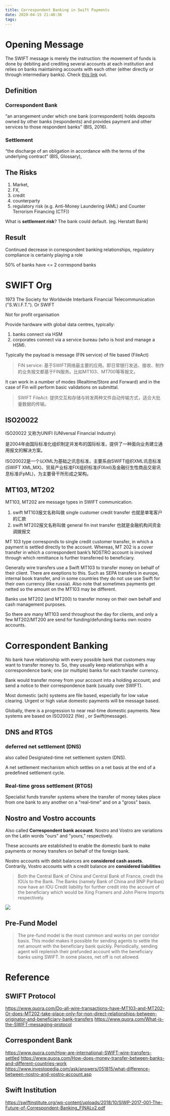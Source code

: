```yaml
---
title: Correspondent Banking in Swift Payments
date: 2020-04-15 21:48:36
tags:
---
```


# Opening Message

The SWIFT message is merely the instruction: the movement of funds is done by debiting and crediting several accounts at each institution and relies on banks maintaining accounts with each other (either directly or through intermediary banks). Check [this link](https://gendal.me/2013/11/24/a-simple-explanation-of-how-money-moves-around-the-banking-system/) out.

## Definition 

### Correspondent Bank

“an arrangement under which one bank (correspondent) holds deposits owned by other banks (respondents) and provides payment and other services to those respondent banks” (BIS, 2016).

### Settlement

“the discharge of an obligation in accordance with the terms of the underlying contract” (BIS, Glossary),

## The Risks

1. Market, 
1. FX, 
1. credit
1. counterparty 
1. regulatory risk (e.g. Anti-Money Laundering (AML) and Counter Terrorism Financing (CTF))

What is __settlement risk__? The bank could default. (eg. Herstatt Bank)

## Result

Continued decrease in correspondent banking relationships, regulatory compliance is certainly playing a role

50% of banks have <= 2 correspond banks

# SWIFT Org

1973 The Society for Worldwide Interbank Financial Telecommunication ("S.W.I.F.T."). Or SWIFT

Not for profit organisation

Provide hardware with global data centres, typically:
1. banks connect via HSM
1. corporates connect via a service bureau (who is host and manage a HSM).

Typically the payload is message (FIN service) of file based (FileAct)

> FIN service: 基于SWIFT网络最主要的应用。即日常银行发送、接收、制作的业务报文都基于FIN服务。比如MT103、MT700等等报文。

It can work in a number of modes (Realtime/Store and Forward) and in the case of Fin will perform basic validations on submittal.

> SWIFT FileAct: 提供交互和存储与转发两种文件自动传输方式，适合大批量数据的传输。

## ISO20022

ISO20022 又称为UNIFI (UNIversal Financial Industry)

是2004年由国际标准化组织制定并发布的国际标准，提供了一种面向业务建立通用报文的解决方案。

ISO20022是一个以XML为基础之讯息标准，主要系由SWIFT组织XML讯息标准(SWIFT XML,MX)、贸易产业标准FIX组织标准(FIXml)及金融衍生性商品交易讯息标准(FpML)，为主要骨干所形成之架构。

## MT103, MT202

MT103, MT202 are message types in SWIFT communication.

1. swift MT103报文名称叫做 single customer credit transfer 也就是单笔客户的汇款
1. swift MT202报文名称叫做 general fin inst transfer 也就是金融机构间资金调拨报文

MT 103 type corresponds to single credit customer transfer, in which a payment is settled directly to the account. Whereas, MT 202 is a cover transfer in which a correspondent bank’s NOSTRO account is involved through which remittance is further transferred to beneficiary.

Generally wire transfers use a Swift MT103 to transfer money on behalf of their client. There are exeptions to this. Such as SEPA transfers in europe, internal book transfer, and in some countries they do not use use Swift for their own currency (like russia). Also note that sometimes payments get netted so the amount on the MT103 may be different.

Banks use MT202 (and MT200) to transfer money on their own behalf and cash management purposes.

So there are many MT103 send throughout the day for clients, and only a few MT202/MT200 are send for funding/defunding banks own nostro accounts.

# Correspondent Banking

No bank have relationship with every possible bank that customers may want to transfer money to. So, they usually keep relationships with a correspondence bank; one (or multiple) banks for each transfer currency.

Bank would transfer money from your account into a holding account; and send a notice to their correspondence bank (usually over SWIFT). 

Most domestic (ach) systems are file based, especially for low value clearing. Urgent or high value domestic payments will be message based.

Globally, there is a progression to near real-time domestic payments. New systems are based on ISO20022 (file) , or Swift(message).

## DNS and RTGS

### deferred net settlement (DNS)

also called Designated-time net settlement system (DNS).

A net settlement mechanism which settles on a net basis at the end of a predefined settlement cycle.

### Real-time gross settlement (RTGS)

Specialist funds transfer systems where the transfer of money takes place from one bank to any another on a "real-time" and on a "gross" basis.


## Nostro and Vostro accounts

Also called __Correspondent bank account__. Nostro and Vostro are variations on the Latin words "ours" and "yours," respectively.

These accounts are established to enable the domestic bank to make payments or money transfers on behalf of the foreign bank.

Nostro accounts with debit balances are __considered cash assets__. Contrarily, Vostro accounts with a credit balance are __considered liabilities__

> Both the Central Bank of China and Central Bank of France, credit the IOUs to the Bank. The Banks (namely Bank of China and BNP Paribas) now have an IOU Credit liability for further credit into the account of the beneficiary which would be Xing Framers and John Pierre Imports respectively.

![](/images/lemonade-money-transfer.jpg)

## Pre-Fund Model

> The pre-fund model is the most common and works on per corridor basis.
> This model makes it possible for sending agents to settle the net amount with the beneficiary bank quickly.
> Periodically, sending agent will replenish their prefunded account with the beneficiary banks using SWIFT. In some places, net off is not allowed.

# Reference

## SWIFT Protocol

https://www.quora.com/Do-all-wire-transactions-have-MT103-and-MT202-Or-does-MT202-take-place-only-for-non-direct-relationships-between-originator-and-beneficiary-bank-transfers
https://www.quora.com/What-is-the-SWIFT-messaging-protocol

## Correspondent Bank

https://www.quora.com/How-are-international-SWIFT-wire-transfers-settled
https://www.quora.com/How-does-money-transfer-between-banks-and-different-countries-work
https://www.investopedia.com/ask/answers/051815/what-difference-between-nostro-and-vostro-account.asp

## Swift Institution

https://swiftinstitute.org/wp-content/uploads/2018/10/SIWP-2017-001-The-Future-of-Correspondent-Banking_FINALv2.pdf

